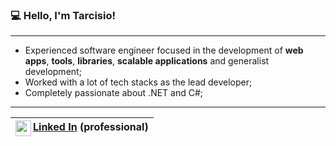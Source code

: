 ### 💻 Hello, I'm Tarcisio!

<hr>
 
- Experienced software engineer focused in the development of **web apps**, **tools**, **libraries**, **scalable applications** and generalist development;
- Worked with a lot of tech stacks as the lead developer;
- Completely passionate about .NET and C#;

<hr>

<div align="center">

| <img src="https://upload.wikimedia.org/wikipedia/commons/thumb/f/f8/LinkedIn_icon_circle.svg/2048px-LinkedIn_icon_circle.svg.png" width="25" align="left"> [Linked In](https://www.linkedin.com/in/tarcisio-caetano/) (professional)
| - |

</div>
